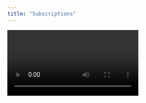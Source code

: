 ```yaml
---
title: "Subscriptions"
---
```


<Video videoId="wHC9gOk__y0" />

GraphQL subscriptions provide real-time functionality to applications by allowing clients to subscribe to specific events. When these events trigger, the server immediately sends updates to the subscribed clients.

# Transport Mechanisms for GraphQL Subscriptions

The method of how these updates are delivered is determined by the transport mechanism. In this section, we will discuss two popular transport mechanisms: GraphQL over WebSockets and GraphQL over Server-Sent Events (SSE).

## GraphQL over WebSockets

WebSockets provide a full-duplex communication channel over a single TCP connection. This means data can be sent and received simultaneously. With GraphQL, this means both queries/mutations and subscription operations can be sent over the same connection.

WebSockets are widely supported in browsers and have been the de facto standard for real-time data transport in GraphQL. There are two popular protocols for GraphQL over WebSockets: [graphql-ws](https://github.com/enisdenjo/graphql-ws) and [subscription-transport-ws](https://github.com/apollographql/subscriptions-transport-ws).
Hot Chocolate, supports both protocols.

In terms of specific protocols, the recommendation is to use graphql-ws or graphql-sse over the legacy subscription-transport-ws.

**Key Features:**

- Full-duplex: Both the client and server can initiate communication, allowing real-time bidirectional communication.
- Persistent connection: The connection between client and server remains open, allowing for real-time data transfer.
- Well-supported: There are several libraries available for managing WebSocket connections and GraphQL subscriptions.

## GraphQL over Server-Sent Events (SSE)

Server-Sent Events (SSE) is a standard that allows a server to push real-time updates to clients over HTTP. Unlike WebSockets, SSE is a half-duplex communication channel, which means the server can send messages to the client, but not the other way around. This makes it a good fit for one-way real-time data like updates or notifications.

With GraphQL, you can send regular queries and mutations over HTTP/2 and subscription updates over SSE. This combination leverages the strengths of both HTTP/2 (efficient for request-response communication) and SSE (efficient for server-to-client streaming).

Another advantage of SSE is its better compatibility with firewalls compared to WebSockets. However, if you're using HTTP/1, keep in mind that SSE inherits its limitations, such as supporting no more than 7 parallel requests in the browser.

[graphql-sse](https://github.com/enisdenjo/graphql-sse) is a popular library for GraphQL over SSE.

**Key Features:**

- Efficient for one-way real-time data: The server can push updates to the client as soon as they occur.
- Built on HTTP: SSE is built on HTTP, simplifying handling and compatibility. It benefits from HTTP features such as automatic reconnection, HTTP/2 multiplexing, and headers/cookies support.
- Less Complex: SSE is less complex than WebSockets as it only allows for one-way communication.
- Better Firewall Compatibility: SSE generally encounters fewer issues with firewalls.

Choosing between GraphQL over WebSockets and GraphQL over SSE depends on the specific needs of your application. If you need full-duplex, real-time communication, WebSockets may be the best choice. If you only need server-to-client real-time communication and want to take advantage of existing HTTP infrastructure, SSE could be a better option.

Special thanks to Denis Badurina, @enisdenjo on [Twitter](https://twitter.com/enisdenjo) and [GitHub](https://github.com/enisdenjo). He is the creator of [graphql-http](https://github.com/enisdenjo/graphql-http), [graphql-ws](https://github.com/enisdenjo/graphql-ws) and [graphql-sse](https://github.com/enisdenjo/graphql-sse).

# Usage

Subscribing to an event is like writing a standard query. The only difference is the operation keyword and that we are only allowed to have one root field.

```sdl
type Subscription {
  bookAdded: Book!
  bookPublished(author: String!): Book!
}
```

```graphql
subscription {
  bookAdded {
    title
  }
}
```

A subscription type can be defined like the following.

<ExampleTabs>
<Implementation>

```csharp
public class Subscription
{
    [Subscribe]
    public Book BookAdded([EventMessage] Book book) => book;
}
```

```csharp
builder.Services
    .AddGraphQLServer()
    .AddSubscriptionType<Subscription>();
```

</Implementation>
<Code>

```csharp
public class SubscriptionType : ObjectType
{
    protected override void Configure(IObjectTypeDescriptor descriptor)
    {
        descriptor
            .Field("bookAdded")
            .Type<BookType>()
            .Resolve(context => context.GetEventMessage<Book>())
            .Subscribe(async context =>
            {
                var receiver = context.Service<ITopicEventReceiver>();

                ISourceStream stream =
                    await receiver.SubscribeAsync<Book>("bookAdded");

                return stream;
            });
    }
}
```

```csharp
builder.Services
    .AddGraphQLServer()
    .AddSubscriptionType<SubscriptionType>();
```

</Code>
<Schema>

```csharp
public class Subscription
{
    [Subscribe]
    public Book BookAdded([EventMessage] Book book) => book;
}
```

```csharp
builder.Services
    .AddGraphQLServer()
    .AddDocumentFromString(@"
        type Subscription {
          bookAdded: Book!
        }

        type Book {
          title: String
          author: String
        }
    ")
    .BindRuntimeType<Subscription>();
```

</Schema>
</ExampleTabs>

> Warning: Only **one** subscription type can be registered using `AddSubscriptionType()`. If we want to split up our subscription type into multiple classes, we can do so using type extensions.
>
> [Learn more about extending types](/docs/hotchocolate/v16/defining-a-schema/extending-types)

A subscription type is just a regular object type, so everything that applies to an object type also applies to the subscription type (this is true for all all root types).

[Learn more about object types](/docs/hotchocolate/v16/defining-a-schema/object-types)

# Transport

After defining the subscription type, we need to add the WebSockets middleware to our request pipeline.

```csharp
app.UseRouting();

app.UseWebSockets();

app.UseEndpoints(endpoints =>
{
    endpoints.MapGraphQL();
});
```

To make pub/sub work, we also have to register a subscription provider. A subscription provider represents a pub/sub implementation used to handle events. Out of the box we support two subscription providers.

## In-Memory Provider

The In-Memory subscription provider does not need any configuration and is easily setup.

```csharp
builder.Services
    .AddGraphQLServer()
    .AddInMemorySubscriptions();
```

## Redis Provider

The Redis subscription provider enables us to run multiple instances of our Hot Chocolate GraphQL server and handle subscription events reliably.

In order to use the Redis provider we have to add the `HotChocolate.Subscriptions.Redis` package.

<PackageInstallation packageName="HotChocolate.Subscriptions.Redis" />

After we have added the package we can setup the Redis subscription provider.

```csharp
builder.Services
    .AddGraphQLServer()
    .AddRedisSubscriptions((sp) => ConnectionMultiplexer.Connect("host:port"));
```

Our Redis subscription provider uses the [StackExchange.Redis](https://github.com/StackExchange/StackExchange.Redis) Redis client underneath.

## Postgres Provider

The PostgreSQL Subscription Provider enables your GraphQL server to provide real-time updates to your clients using PostgreSQL's native `LISTEN/NOTIFY` mechanism. This provider is ideal for applications that already use PostgreSQL and want to avoid the overhead of running a separate pub/sub service.

In order to use the PostgreSQL provider we have to add the `HotChocolate.Subscriptions.Postgres` package.

```bash
dotnet add package HotChocolate.Subscriptions.Postgres
```

To enable Postgres subscriptions with your HotChocolate server, add `AddPostgresSubscriptions` to your GraphQL server configuration:

```csharp
builder.Services
    .AddGraphQLServer()
    .AddQueryType<Query>() // every GraphQL server needs a query
    .AddSubscriptionType<Subscriptions>()
    .AddPostgresSubscriptions((sp, options) => options.ConnectionFactory = ct => /*create you connection*/);
```

### Options

`PostgresSubscriptionOptions` encapsulates options for configuring the Postgres subscription provider. The properties included in this class are:

1. `ConnectionFactory`: A function used to create a new, long-lived connection. The connection should have the following configuration to work optimally:

   - `KeepAlive=30`: Sets a keep alive interval to keep the connection alive
   - `Pooling=false`: Disables pooling as it is not needed
   - `Enlist=false`: Ensures subscriptions run in the background and are not enlisted into any transaction

2. `ChannelName`: Specifies the name of the Postgres channel used to send/receive messages. The default value is "hotchocolate_subscriptions".
3. `MaxSendBatchSize`: Sets the maximum number of messages sent in one batch. The default value is 256.
4. `MaxSendQueueSize`: Determines the maximum number of messages that can be queued for sending. If the queue is full, the subscription will wait until there is available space. The default value is 2048.
5. `SubscriptionOptions`: Options used to configure the subscriptions.

Here's an example of creating a connection factory suitable for long-lived connections:

```csharp
var builder = new NpgsqlDataSourceBuilder(connectionString);

// we do not need pooling for long running connections
builder.ConnectionStringBuilder.Pooling = false;
// we set the keep alive to 30 seconds
builder.ConnectionStringBuilder.KeepAlive = 30;
// as these tasks often run in the background we do not want to enlist them so they do not
// interfere with the main transaction
builder.ConnectionStringBuilder.Enlist = false;

var dataSource = builder.Build();
```

# Publishing Events

To publish events and trigger subscriptions, we can use the `ITopicEventSender`. The `ITopicEventSender` is an abstraction for the registered event publishing provider. Using this abstraction allows us to seamlessly switch between subscription providers, when necessary.

Most of the time we will be publishing events for successful mutations. Therefore we can simply inject the `ITopicEventSender` into our mutations like we would with every other `Service`. Of course we can not only publish events from mutations, but everywhere we have access to the `ITopicEventSender` through the DI Container.

```csharp
public class Mutation
{
    public async Book AddBook(Book book, ITopicEventSender sender)
    {
        await sender.SendAsync("BookAdded", book);

        // Omitted code for brevity
    }
}
```

In the example the `"BookAdded"` is the topic we want to publish to, and `book` is our payload. Even though we have used a string as the topic, we do not have to. Any other type works just fine.

But where is the connection between `"BookAdded"` as a topic and the subscription type? By default, Hot Chocolate will try to map the topic to a field of the subscription type. If we want to make this binding less error-prone, we could do the following.

```csharp
await sender.SendAsync(nameof(Subscription.BookAdded), book);
```

If we do not want to use the method name, we could use the `Topic` attribute.

```csharp
public class Subscription
{
    [Subscribe]
    [Topic("ExampleTopic")]
    public Book BookAdded([EventMessage] Book book) => book;
}

public async Book AddBook(Book book, ITopicEventSender sender)
{
    await sender.SendAsync("ExampleTopic", book);

    // Omitted code for brevity
}
```

## Dynamic Topics

We can even use the `Topic` attribute on dynamic arguments of the subscription field.

```csharp
public class Subscription
{
    [Subscribe]
    // The topic argument must be in the format "{argument}"
    // Using string interpolation and nameof is a good way to reference the argument name properly
    [Topic($"{{{nameof(author)}}}")]
    public Book BookPublished(string author, [EventMessage] Book book)
        => book;
}

public async Book PublishBook(Book book, ITopicEventSender sender)
{
    await sender.SendAsync(book.Author, book);

    // Omitted code for brevity
}
```

## ITopicEventReceiver

If more complex topics are required, we can use the `ITopicEventReceiver`.

```csharp
public class Subscription
{
    public ValueTask<ISourceStream<Book>> SubscribeToBooks(ITopicEventReceiver receiver)
        => receiver.SubscribeAsync<Book>("ExampleTopic");

    [Subscribe(With = nameof(SubscribeToBooks))]
    public Book BookAdded([EventMessage] Book book)
        => book;
}
```

## Sending Interface Types

To use an interface type as result of a subscription, be sure to specify the type when calling `sender.SendAsync`.

```csharp

public class Subscription
{
    [Subscribe]
    [Topic("ExampleTopic")]
    public IBook IBookPublished([EventMessage] IBook book)
        => book;
}

public async Book PublishBook(Book book, ITopicEventSender sender)
{
    await sender.SendAsync<IBook>("ExampleTopic", book);

    // Omitted code for brevity
}
```

# Websocket Authentication

When working with GraphQL subscriptions over WebSockets, you may want to authenticate incoming WebSocket connections using JSON Web Tokens. Normally, HTTP headers are sent with each request for standard APIs, but WebSockets behave differently. After a successful HTTP handshake, the protocol is "upgraded" to WebSockets, and additional headers cannot be easily injected for subsequent messages.

Instead, the recommended approach is to send your token via the `connection_init` message when the WebSocket connection is first established. Hot Chocolate allows you to intercept this initial message, extract the token, and then authenticate the user in a way similar to standard HTTP requests.

An example implementation of this approach can be found in the [Hot Chocolate Examples repository](https://github.com/ChilliCream/hotchocolate-examples/tree/master/misc/WebsocketAuthentication).

## Why a Special Approach for WebSockets

- **Single HTTP Handshake**: A WebSocket connection is established once. After that, you cannot update HTTP headers on the same connection.
- **`connection_init` Payload**: GraphQL subscription clients send a `connection_init` message when establishing the subscription. This payload can include extra properties (e.g., `authorization`), which Hot Chocolate can use for authentication.
- **Long-Lived Connections**: Because WebSockets are persistent, tokens might remain valid for the entire duration of the connection. It is advisable to ensure that you handle token expiration appropriately—often by closing the connection if security policies require it.

## Core Concepts

1. **Stub (or "Skip") Authentication Scheme**  
   The initial WebSocket upgrade request is directed to a "stub" authentication scheme that simply indicates "no authentication result" for upgrade requests. This prevents the request from failing before you can intercept and handle the token manually.

2. **Forwarding the Default Scheme**  
   In standard HTTP scenarios, the default scheme (e.g., JWT bearer) is used to authenticate. However, if the request is recognized as a WebSocket upgrade, the framework forwards it to the "stub" scheme first. That way, you don’t attempt to validate a token at the moment of the upgrade handshake.

3. **Intercepting `connection_init`**  
   Once the WebSocket is established, the client sends `connection_init` containing authentication data. A custom `SocketSessionInterceptor` (or similar) reads the token from `connection_init` (e.g., under a key like `authorization`), stores it in the `HttpContext`, and triggers a fresh authentication attempt—this time using the real JWT bearer scheme.

4. **Hot Chocolate Integration**  
   Hot Chocolate's subscription middleware allows you to plug into the subscription lifecycle. By customizing the session interceptor (`OnConnectAsync`), you can decide whether to accept or reject the connection based on successful authentication.

## Testing the Flow

1. **Open Nitro**  
   Use a local instance of Nitro (e.g., `https://localhost:5095/graphql`) to send GraphQL queries and subscriptions.

2. **Retrieve an Access Token**  
   Request a token from your `/token` endpoint. This endpoint should return a valid JWT that is trusted by your API.

3. **Configure Nitro**

   - In Nitro, open the **Settings** of your document / API.
   - Under **Authentication**, choose **Bearer Token** and paste your JWT.
   - Nitro will automatically include the token in the `connection_init` message under an `authorization` parameter when opening a WebSocket connection.

4. **Run Your Subscription**  
   Execute the subscription query of your choice. For example:

   ```graphql
   subscription {
     onTimedEvent {
       count
       isAuthenticated
     }
   }
   ```

   The server-side resolver can check `isAuthenticated` to demonstrate whether the current user is authenticated (based on the token you provided).
